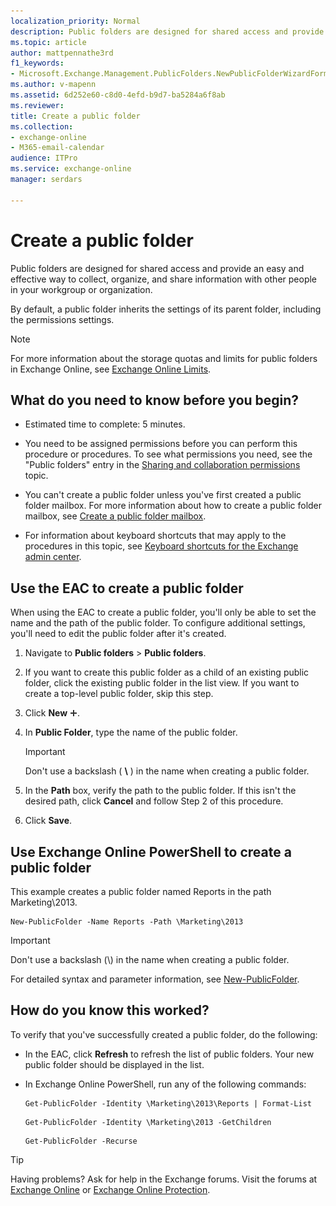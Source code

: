 ```yaml
---
localization_priority: Normal
description: Public folders are designed for shared access and provide an easy and effective way to collect, organize, and share information with other people in your workgroup or organization.
ms.topic: article
author: mattpennathe3rd
f1_keywords:
- Microsoft.Exchange.Management.PublicFolders.NewPublicFolderWizardForm.NewPublicFolderWizardPage
ms.author: v-mapenn
ms.assetid: 6d252e60-c8d0-4efd-b9d7-ba5284a6f8ab
ms.reviewer: 
title: Create a public folder
ms.collection: 
- exchange-online
- M365-email-calendar
audience: ITPro
ms.service: exchange-online
manager: serdars

---
```


# Create a public folder

Public folders are designed for shared access and provide an easy and effective way to collect, organize, and share information with other people in your workgroup or organization.

By default, a public folder inherits the settings of its parent folder, including the permissions settings.

> [!NOTE]
> For more information about the storage quotas and limits for public folders in Exchange Online, see [Exchange Online Limits](https://go.microsoft.com/fwlink/p/?LinkID=391188).

## What do you need to know before you begin?

- Estimated time to complete: 5 minutes.

- You need to be assigned permissions before you can perform this procedure or procedures. To see what permissions you need, see the "Public folders" entry in the [Sharing and collaboration permissions](https://technet.microsoft.com/library/b7fa4b7c-1266-45bd-a14b-f66be0459cc5.aspx) topic.

- You can't create a public folder unless you've first created a public folder mailbox. For more information about how to create a public folder mailbox, see [Create a public folder mailbox](create-public-folder-mailbox.md).

- For information about keyboard shortcuts that may apply to the procedures in this topic, see [Keyboard shortcuts for the Exchange admin center](../../accessibility/keyboard-shortcuts-in-admin-center.md).

## Use the EAC to create a public folder
<a name="BKMK_EAC"> </a>

When using the EAC to create a public folder, you'll only be able to set the name and the path of the public folder. To configure additional settings, you'll need to edit the public folder after it's created.

1. Navigate to **Public folders** \> **Public folders**.

2. If you want to create this public folder as a child of an existing public folder, click the existing public folder in the list view. If you want to create a top-level public folder, skip this step.

3. Click **New** ![Add Icon](../../media/ITPro_EAC_AddIcon.gif).

4. In **Public Folder**, type the name of the public folder.

    > [!IMPORTANT]
    > Don't use a backslash ( **\\** ) in the name when creating a public folder.

5. In the **Path** box, verify the path to the public folder. If this isn't the desired path, click **Cancel** and follow Step 2 of this procedure.

6. Click **Save**.

## Use Exchange Online PowerShell to create a public folder
<a name="BKMK_Shell"> </a>

This example creates a public folder named Reports in the path Marketing\2013.

```
New-PublicFolder -Name Reports -Path \Marketing\2013
```

> [!IMPORTANT]
> Don't use a backslash (\\) in the name when creating a public folder.

For detailed syntax and parameter information, see [New-PublicFolder](https://docs.microsoft.com/powershell/module/exchange/sharing-and-collaboration/new-publicfolder).

## How do you know this worked?

To verify that you've successfully created a public folder, do the following:

- In the EAC, click **Refresh** to refresh the list of public folders. Your new public folder should be displayed in the list.

- In Exchange Online PowerShell, run any of the following commands:

  ```
  Get-PublicFolder -Identity \Marketing\2013\Reports | Format-List
  ```

  ```
  Get-PublicFolder -Identity \Marketing\2013 -GetChildren
  ```

  ```
  Get-PublicFolder -Recurse
  ```

> [!TIP]
> Having problems? Ask for help in the Exchange forums. Visit the forums at [Exchange Online](https://go.microsoft.com/fwlink/p/?linkId=267542) or [Exchange Online Protection](https://go.microsoft.com/fwlink/p/?linkId=285351).

